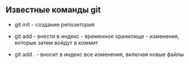 ## Известные команды git

* git init - создание репозитория

* git add - внести в индекс - временное хранилище - изменения, которые затем войдут в коммит

* git add . - вносит в индекс все изменения, включая новые файлы

